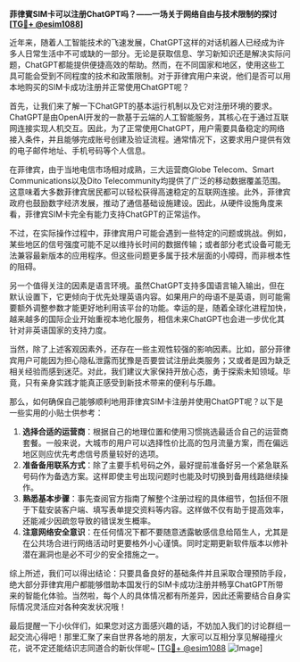 **菲律賓SIM卡可以注册ChatGPT吗？——一场关于网络自由与技术限制的探讨[[TG💪+ @esim1088](https://t.me/s/esim1088)]**

近年来，随着人工智能技术的飞速发展，ChatGPT这样的对话机器人已经成为许多人日常生活中不可或缺的一部分。无论是获取信息、学习新知识还是解决实际问题，ChatGPT都能提供便捷高效的帮助。然而，在不同国家和地区，使用这些工具可能会受到不同程度的技术和政策限制。对于菲律宾用户来说，他们是否可以用本地购买的SIM卡成功注册并正常使用ChatGPT呢？

首先，让我们来了解一下ChatGPT的基本运行机制以及它对注册环境的要求。ChatGPT是由OpenAI开发的一款基于云端的人工智能服务，其核心在于通过互联网连接实现人机交互。因此，为了正常使用ChatGPT，用户需要具备稳定的网络接入条件，并且能够完成账号创建及验证流程。通常情况下，这要求用户提供有效的电子邮件地址、手机号码等个人信息。

在菲律宾，由于当地电信市场相对成熟，三大运营商Globe Telecom、Smart Communications以及Dito Telecommunity均提供了广泛的移动数据覆盖范围。这意味着大多数菲律宾居民都可以轻松获得高速稳定的互联网连接。此外，菲律宾政府也鼓励数字经济发展，推动了通信基础设施建设。因此，从硬件设施角度来看，菲律宾SIM卡完全有能力支持ChatGPT的正常运作。

不过，在实际操作过程中，菲律宾用户可能会遇到一些特定的问题或挑战。例如，某些地区的信号强度可能不足以维持长时间的数据传输；或者部分老式设备可能无法兼容最新版本的应用程序。但这些问题更多属于技术层面的小障碍，而非根本性的阻碍。

另一个值得关注的因素是语言环境。虽然ChatGPT支持多国语言输入输出，但在默认设置下，它更倾向于优先处理英语内容。如果用户的母语不是英语，则可能需要额外调整参数才能更好地利用该平台的功能。幸运的是，随着全球化进程加快，越来越多的国际企业开始重视本地化服务，相信未来ChatGPT也会进一步优化其针对非英语国家的支持力度。

当然，除了上述客观因素外，还存在一些主观性较强的影响因素。比如，部分菲律宾用户可能因为担心隐私泄露而犹豫是否要尝试注册此类服务；又或者是因为缺乏相关经验而感到迷茫。对此，我们建议大家保持开放心态，勇于探索未知领域。毕竟，只有亲身实践才能真正感受到新技术带来的便利与乐趣。

那么，如何确保自己能够顺利地用菲律宾SIM卡注册并使用ChatGPT呢？以下是一些实用的小贴士供参考：

1. **选择合适的运营商**：根据自己的地理位置和使用习惯挑选最适合自己的运营商套餐。一般来说，大城市的用户可以选择性价比高的包月流量方案，而在偏远地区则应优先考虑信号质量较好的选项。
2. **准备备用联系方式**：除了主要手机号码之外，最好提前准备好另一个紧急联系号码作为备选方案。这样即使主号出现问题时也能及时切换到备用线路继续操作。
3. **熟悉基本步骤**：事先查阅官方指南了解整个注册过程的具体细节，包括但不限于下载安装客户端、填写表单提交资料等内容。这样做不仅有助于提高效率，还能减少因疏忽导致的错误发生概率。
4. **注意网络安全意识**：在任何情况下都不要随意透露敏感信息给陌生人，尤其是在公共场合进行网络活动时更要格外小心谨慎。同时定期更新软件版本以修补潜在漏洞也是必不可少的安全措施之一。

综上所述，我们可以得出结论：只要具备良好的基础条件并且采取合理预防手段，绝大部分菲律宾用户都能够借助本国发行的SIM卡成功注册并畅享ChatGPT所带来的智能化体验。当然啦，每个人的具体情况都有所差异，因此还需要结合自身实际情况灵活应对各种突发状况哦！

最后提醒一下小伙伴们，如果您对这方面感兴趣的话，不妨加入我们的讨论群组一起交流心得吧！那里汇聚了来自世界各地的朋友，大家可以互相分享见解碰撞火花，说不定还能结识志同道合的新伙伴呢~ [[TG💪+ @esim1088](https://t.me/s/esim1088) ![Image](https://i.postimg.cc/4NQfJmqS/Snipaste-2025-05-13-00-14-12.png)]